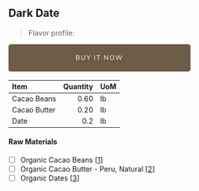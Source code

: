 ## Dark Date
> Flavor profile: 

[![Buy Now](/assets/images/buy-now.png "Buy Now")](https://shop.osocra.com/products/22042114)

| Item | Quantity | UoM  |
| :---     | ---:    | :--- |
| Cacao Beans  | 0.60    | lb    |
| Cacao Butter   | 0.20    | lb    |
| Date     | 0.2      | lb      |

#### Raw Materials
- [ ] Organic Cacao Beans [[1](/vendors)]
- [ ] Organic Cacao Butter - Peru, Natural [[2](/vendors)]
- [ ] Organic Dates [[3](/vendors)]
